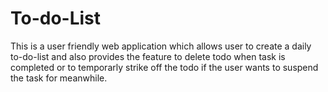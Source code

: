 # To-do-List
This is a user friendly web application which allows user to create a daily to-do-list and also provides the feature to delete todo when task is completed or to temporarly strike off the todo if the user wants to suspend the task for meanwhile.
